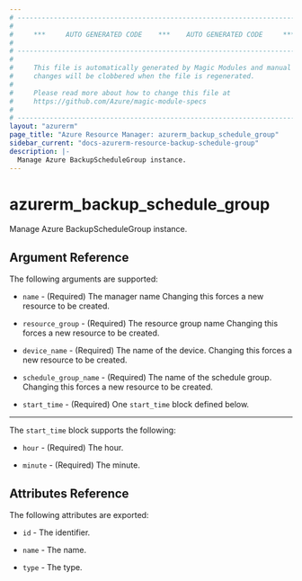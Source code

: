 ```yaml
---
# ----------------------------------------------------------------------------
#
#     ***     AUTO GENERATED CODE    ***    AUTO GENERATED CODE     ***
#
# ----------------------------------------------------------------------------
#
#     This file is automatically generated by Magic Modules and manual
#     changes will be clobbered when the file is regenerated.
#
#     Please read more about how to change this file at
#     https://github.com/Azure/magic-module-specs
#
# ----------------------------------------------------------------------------
layout: "azurerm"
page_title: "Azure Resource Manager: azurerm_backup_schedule_group"
sidebar_current: "docs-azurerm-resource-backup-schedule-group"
description: |-
  Manage Azure BackupScheduleGroup instance.
---
```


# azurerm_backup_schedule_group

Manage Azure BackupScheduleGroup instance.


## Argument Reference

The following arguments are supported:

* `name` - (Required) The manager name Changing this forces a new resource to be created.

* `resource_group` - (Required) The resource group name Changing this forces a new resource to be created.

* `device_name` - (Required) The name of the device. Changing this forces a new resource to be created.

* `schedule_group_name` - (Required) The name of the schedule group. Changing this forces a new resource to be created.

* `start_time` - (Required) One `start_time` block defined below.

---

The `start_time` block supports the following:

* `hour` - (Required) The hour.

* `minute` - (Required) The minute.

## Attributes Reference

The following attributes are exported:

* `id` - The identifier.

* `name` - The name.

* `type` - The type.
